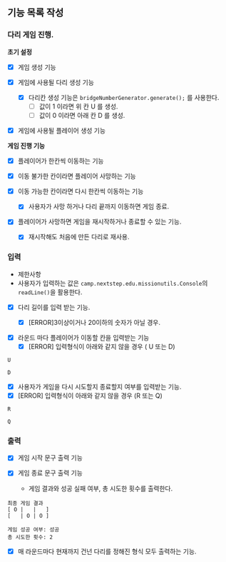 ## 기능 목록 작성

### 다리 게임 진행.

__초기 설정__

- [x] 게임 생성 기능


- [x] 게임에 사용될 다리 생성 기능
    - [x] 다리칸 생성 기능은 `bridgeNumberGenerator.generate();` 를 사용한다.
      - [ ] 값이 1 이라면 위 칸 U 를 생성.
      - [ ] 값이 0 이라면 아래 칸 D 를 생성.

- [x] 게임에 사용될 플레이어 생성 기능

__게임 진행 기능__

- [x] 플레이어가 한칸씩 이동하는 기능


- [x] 이동 불가한 칸이라면 플레이어 사망하는 기능


- [x] 이동 가능한 칸이라면 다시 한칸씩 이동하는 기능
    - [x] 사용자가 사망 하거나 다리 끝까지 이동하면 게임 종료.


- [x] 플레이어가 사망하면 게임을 재시작하거나 종료할 수 있는 기능.
  -  [x] 재시작해도 처음에 만든 다리로 재사용.


### 입력

- 제한사항
- 사용자가 입력하는 값은 `camp.nextstep.edu.missionutils.Console`의 `readLine()`을 활용한다.


- [x] 다리 길이를 입력 받는 기능.
    - [x] [ERROR]3이상이거나 20이하의 숫자가 아닐 경우.


- [x] 라운드 마다 플레이어가 이동할 칸을 입력받는 기능
    - [x] [ERROR] 입력형식이 아래와 같지 않을 경우 ( U 또는 D)

```text
U
```

```text
D
```

- [x] 사용자가 게임을 다시 시도할지 종료할지 여부를 입력받는 기능.
- [x] [ERROR] 입력형식이 아래와 같지 않을 경우 (R 또는 Q)

```text
R
```

```text
Q
```

### 출력

- [x] 게임 시작 문구 출력 기능


- [x] 게임 종료 문구 출력 기능
    - 게임 결과와 성공 실패 여부, 총 시도한 횟수를 출력한다.

```text
최종 게임 결과
[ O |   |   ]
[   | O | O ]

게임 성공 여부: 성공
총 시도한 횟수: 2
```

- [x] 매 라운드마다 현재까지 건넌 다리를 정해진 형식 모두 출력하는 기능.


